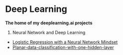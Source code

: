 # Deep Learning

**The home of my deeplearning.ai projects**

1. Neural Network and Deep Learning

  * [Logistic Regression with a Neural Network Mindset](https://github.com/Charlvdh/Data-Science/tree/master/deep_learning/Logistic-regression-with-a-neural-network-mindset)
  * [Planar-data-classification-with-one-hidden-layer](https://github.com/Charlvdh/Data-Science/tree/master/deep_learning/Planar-data-classification-with-one-hidden-layer)
